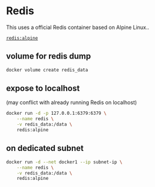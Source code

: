 # Redis

This uses a official Redis container based on Alpine Linux..

[`redis:alpine`](https://hub.docker.com/_/redis/)


## volume for redis dump

```sh
docker volume create redis_data
```

## expose to localhost

(may conflict with already running Redis on localhost)

```sh
docker run -d -p 127.0.0.1:6379:6379 \
    --name redis \
    -v redis_data:/data \
    redis:alpine
```

## on dedicated subnet

```sh
docker run -d --net docker1 --ip subnet-ip \
    --name redis \
    -v redis_data:/data \
    redis:alpine
```
